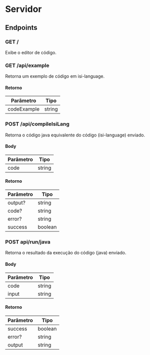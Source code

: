 # Servidor 

## Endpoints

### GET /
Exibe o editor de código.

### GET /api/example
Retorna um exemplo de código em isi-language.

#### Retorno
| Parâmetro | Tipo |
| - | - |
| codeExample | string |

### POST /api/compileIsiLang
Retorna o código java equivalente do código (isi-language) enviado.

#### Body
| Parâmetro | Tipo |
| - | - |
| code | string |

#### Retorno
| Parâmetro | Tipo |
| - | - |
| output? | string |
| code? | string |
| error? | string |
| success | boolean |

### POST api/run/java
Retorna o resultado da execução do código (java) enviado.

#### Body
| Parâmetro | Tipo |
| - | - |
| code | string |
| input | string |

#### Retorno
| Parâmetro | Tipo |
| - | - |
| success | boolean |
| error? | string |
| output | string |
